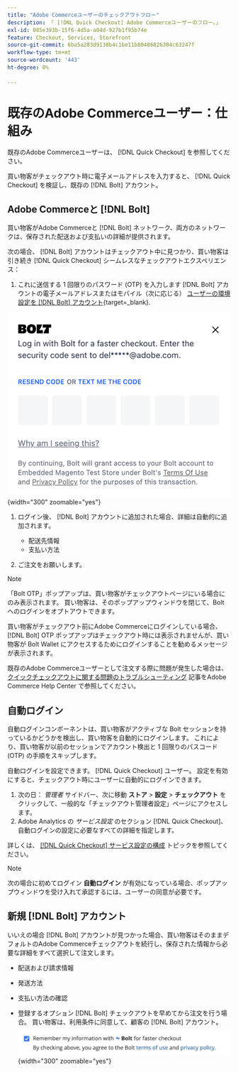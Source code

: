 ```yaml
---
title: "Adobe Commerceユーザーのチェックアウトフロー"
description: 「 [!DNL Quick Checkout] Adobe Commerceユーザーのフロー。」
exl-id: 085e393b-15f6-4d5a-a04d-927b1f95b74e
feature: Checkout, Services, Storefront
source-git-commit: 6ba5a283d9138b4c1be11b80486826304c63247f
workflow-type: tm+mt
source-wordcount: '443'
ht-degree: 0%

---
```


# 既存のAdobe Commerceユーザー：仕組み

既存のAdobe Commerceユーザーは、 [!DNL Quick Checkout] を参照してください。

買い物客がチェックアウト時に電子メールアドレスを入力すると、 [!DNL Quick Checkout] を検証し、既存の [!DNL Bolt] アカウント。

## Adobe Commerceと [!DNL Bolt]

買い物客がAdobe Commerceと [!DNL Bolt] ネットワーク、両方のネットワークは、保存された配送および支払いの詳細が提供されます。

次の場合、 [!DNL Bolt] アカウントはチェックアウト中に見つかり、買い物客は引き続き [!DNL Quick Checkout] シームレスなチェックアウトエクスペリエンス：

1. これに送信する 1 回限りのパスワード (OTP) を入力します [!DNL Bolt] アカウントの電子メールアドレスまたはモバイル（次に応じる） [ユーザーの環境設定を [!DNL Bolt] アカウント](https://help.bolt.com/shoppers/account/account-settings/#how-to-set-preferred-login-method){target=_blank}.

![OTP ポップアップ](assets/new-logo-otp-email.png){width="300" zoomable="yes"}

1. ログイン後、 [!DNL Bolt] アカウントに追加された場合、詳細は自動的に追加されます。

   - 配送先情報
   - 支払い方法

1. ご注文をお願いします。

>[!NOTE]
>
> 「Bolt OTP」ポップアップは、買い物客がチェックアウトページにいる場合にのみ表示されます。 買い物客は、そのポップアップウィンドウを閉じて、Bolt へのログインをオプトアウトできます。

買い物客がチェックアウト前にAdobe Commerceにログインしている場合、 [!DNL Bolt] OTP ポップアップはチェックアウト時には表示されませんが、買い物客が Bolt Wallet にアクセスするためにログインすることを勧めるメッセージが表示されます。

既存のAdobe Commerceユーザーとして注文する際に問題が発生した場合は、 [クイックチェックアウトに関する問題のトラブルシューティング](https://experienceleague.adobe.com/docs/commerce-knowledge-base/kb/troubleshooting/miscellaneous/quick-checkout-issues.html) 記事をAdobe Commerce Help Center で参照してください。

## 自動ログイン

自動ログインコンポーネントは、買い物客がアクティブな Bolt セッションを持っているかどうかを検出し、買い物客を自動的にログインします。 これにより、買い物客が以前のセッションでアカウント検出と 1 回限りのパスコード (OTP) の手順をスキップします。

自動ログインを設定できます。 [!DNL Quick Checkout] ユーザー。 設定を有効にすると、チェックアウト時にユーザーに自動的にログインできます。

1. 次の日： _管理者_ サイドバー、次に移動 **ストア** > **設定** > **チェックアウト** をクリックして、一般的な「チェックアウト管理者設定」ページにアクセスします。
1. Adobe Analytics の _サービス設定_ のセクション [!DNL Quick Checkout]、自動ログインの設定に必要なすべての詳細を指定します。

詳しくは、 [[!DNL Quick Checkout] サービス設定の構成](../quick-checkout/onboarding.md#configure-service-settings) トピックを参照してください。

>[!NOTE]
>
> 次の場合に初めてログイン **自動ログイン** が有効になっている場合、ポップアップウィンドウを受け入れて承認するには、ユーザーの同意が必要です。

## 新規 [!DNL Bolt] アカウント

いいえの場合 [!DNL Bolt] アカウントが見つかった場合、買い物客はそのままデフォルトのAdobe Commerceチェックアウトを続行し、保存された情報から必要な詳細をすべて選択して注文します。

- 配送および請求情報
- 発送方法
- 支払い方法の確認
- 登録するオプション [!DNL Bolt] チェックアウトを早めてから注文を行う場合。 買い物客は、利用条件に同意して、顧客の [!DNL Bolt] アカウント。

  ![記憶する [!DNL Bolt]](assets/checkbox-remember-bolt.png){width="300" zoomable="yes"}
